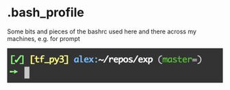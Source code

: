 # .bash_profile

Some bits and pieces of the bashrc used here and there across my machines, e.g. for prompt

![prompt](assets/prompt.png)